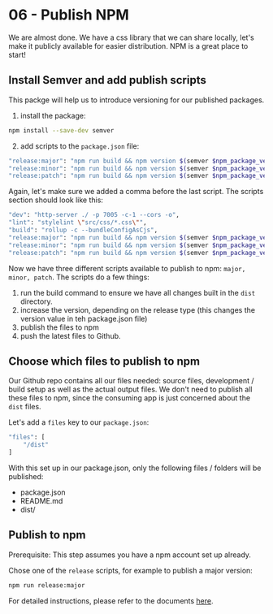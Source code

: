 # 06 - Publish NPM

We are almost done. We have a css library that we can share locally, let's make it publicly available for easier distribution. NPM is a great place to start!

## Install Semver and add publish scripts

This packge will help us to introduce versioning for our published packages.

1. install the package:
```bash
npm install --save-dev semver
```

2. add scripts to the `package.json` file:
```bash
"release:major": "npm run build && npm version $(semver $npm_package_version -i major) && npm publish --tag latest && git push",
"release:minor": "npm run build && npm version $(semver $npm_package_version -i minor) && npm publish --tag latest && git push",
"release:patch": "npm run build && npm version $(semver $npm_package_version -i patch) && npm publish --tag latest && git push"
```

Again, let's make sure we added a comma before the last script. 
The scripts section should look like this:
```bash
"dev": "http-server ./ -p 7005 -c-1 --cors -o",
"lint": "stylelint \"src/css/*.css\"",
"build": "rollup -c --bundleConfigAsCjs",
"release:major": "npm run build && npm version $(semver $npm_package_version -i major) && npm publish --tag latest && git push",
"release:minor": "npm run build && npm version $(semver $npm_package_version -i minor) && npm publish --tag latest && git push",
"release:patch": "npm run build && npm version $(semver $npm_package_version -i patch) && npm publish --tag latest && git push"
```

Now we have three different scripts available to publish to npm: `major, minor, patch`. 
The scripts do a few things:

1. run the build command to ensure we have all changes built in the `dist` directory.
2. increase the version, depending on the release type (this changes the version value in teh package.json file)
3. publish the files to npm
4. push the latest files to Github.

## Choose which files to publish to npm

Our Github repo contains all our files needed: source files, development / build setup as well as the actual output files. 
We don't need to publish all these files to npm, since the consuming app is just concerned about the `dist` files. 

Let's add a `files` key to our `package.json`:
```bash
"files": [
    "/dist"
]
```

With this set up in our package.json, only the following files / folders will be published:

- package.json
- README.md
- dist/

## Publish to npm

Prerequisite: This step assumes you have a npm account set up already. 

Chose one of the `release` scripts, for example to publish a major version:
```bash
npm run release:major
```

For detailed instructions, please refer to the documents [here](https://docs.npmjs.com/packages-and-modules/contributing-packages-to-the-registry).